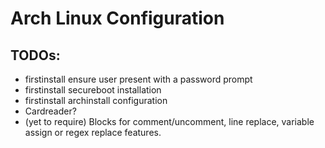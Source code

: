 # Arch Linux Configuration

## TODOs:
- firstinstall ensure user present with a password prompt
- firstinstall secureboot installation
- firstinstall archinstall configuration
- Cardreader?
- (yet to require) Blocks for comment/uncomment, line replace, variable assign
or regex replace features.
